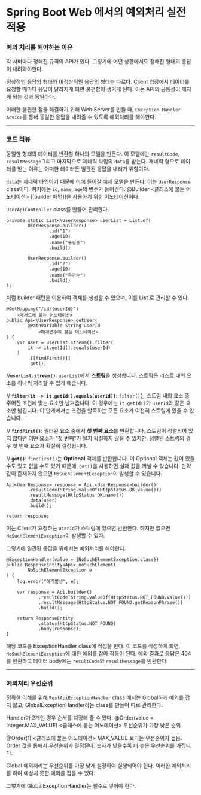 # Spring Boot Web 에서의 예외처리 실전 적용

### 예외 처리를 해야하는 이유
각 서버마다 정해진 규격의 API가 있다. 그렇기에 어떤 상황에서도 정해진 형태의 응답이 내려와야한다.

정상적인 응답의 형태와 비정상적인 응답의 형태는 다르다. Client 입장에서 데이터를 요청할 때마다 응답이 달라지게 되면 불편함이 생기게 된다. 이는 API의 공통성이 깨지게 되는 것과 동일하다.

이러한 불편한 점을 해결하기 위해 Web Server를 만들 때, `Exception Handler Advice`를 통해 동일한 응답을 내려줄 수 있도록 예외처리를 해야한다.


---

### 코드 리뷰

동일한 형태의 데이터를 반환할 하나의 모델을 만든다. 이 모델에는 `resultCode`, `resultMessage`그리고 마지막으로 제네릭 타입의 `data`를 받는다.
제네릭 형으로 데이터를 받는 이유는 어떠한 데이터든 일관된 응답을 내리기 위함이다.

`data`는 제네릭 타입이기 때문에 이에 들어갈 예제 모델을 만든다. 이는 `UserResponse` class이다. 여기에는 `id`, `name`, `age`의 변수가 들어간다.
@Builder
	<클래스에 붙는 어노테이션>
	[[builder 패턴]]을 사용하기 위한 어노테이션이다.


`UserApiController` class를 만들어 관리한다.


```
private static List<\UserResponse> userList = List.of(  
        UserResponse.builder()  
                .id("1")  
                .age(10)  
                .name("홍길동")  
                .build()  
        ,  
        UserResponse.builder()  
                .id("2")  
                .age(10)  
                .name("유관순")  
                .build()  
);
```
처럼 builder 패턴을 이용하여 객체를 생성할 수 있으며, 이를 List 로 관리할 수 있다.


```
@GetMapping("/id/{userId}")  
	<메서드에 붙는 어노테이션>
public Api<\UserResponse> getUser(  
        @PathVariable String userId  
	        <매개변수에 붙는 어노테이션>
) {
	var user = userList.stream().filter(  
        it -> it.getId().equals(userId)  
	)  
        .[[findFirst()]]
        .get();
```

//**`userList.stream()`**: `userList`에서 **스트림**을 생성합니다. 스트림은 리스트 내의 요소를 하나씩 처리할 수 있게 해줍니다.

// **`filter(it -> it.getId().equals(userId))`**: `filter()`는 스트림 내의 요소 중 주어진 조건에 맞는 요소만 남겨줍니다. 이 경우에는 `it.getId()`가 `userId`와 같은 요소만 남깁니다. 이 단계에서는 조건을 만족하는 모든 요소가 여전히 스트림에 있을 수 있습니다.

// **`findFirst()`**: 필터된 요소 중에서 **첫 번째 요소**를 반환합니다. 스트림이 정렬되어 있지 않다면 어떤 요소가 "첫 번째"가 될지 확실하지 않을 수 있지만, 정렬된 스트림의 경우 첫 번째 요소가 확실히 결정됩니다.

// **`get()`**: `findFirst()`는 **Optional** 객체를 반환합니다. 이 Optional 객체는 값이 있을 수도 있고 없을 수도 있기 때문에, `get()`을 사용하면 실제 값을 꺼낼 수 있습니다. 만약 값이 존재하지 않으면 `NoSuchElementException`이 발생할 수 있습니다.


```
Api<UserResponse> response = Api.<UserResponse>builder()  
        .resultCode(String.valueOf(HttpStatus.OK.value()))  
        .resultMessage(HttpStatus.OK.name())  
        .data(user)  
        .build();

return response;
```
이는 Client가 요청하는 `userId`가 스트림에 있으면 반환한다. 하지만 없으면 `NoSuchElementException`이 발생할 수 있따.

그렇기에 일관된 응답을 위해서는 예외처리를 해야한다.


```
@ExceptionHandler(value = {NoSuchElementException.class})  
public ResponseEntity<Api> noSuchElement(  
        NoSuchElementException e  
) {  
    log.error("에러발생", e);  
  
    var response = Api.builder()  
            .resultCode(String.valueOf(HttpStatus.NOT_FOUND.value()))  
            .resultMessage(HttpStatus.NOT_FOUND.getReasonPhrase())  
            .build();  
  
    return ResponseEntity  
            .status(HttpStatus.NOT_FOUND)  
            .body(response);  
}
```
해당 코드를 ExceptionHandler class에 작성을 한다. 이 코드를 작성하게 되면, `NoSuchElementException`에 대한 예외를 잡아 작동이 된다.
예외 결과로 응답은 404를 반환하고 데이터 body에는 `resultCode`와 `resultMessage`를 반환한다.



---
### 예외처리 우선순위

정확한 이해를 위해 `RestApiExceptionHandler` class 에서는 Global하게 예외를 잡지 않고,
GlobalExceptionHandler라는 class를 만들어 따로 관리한다.

Handler가 2개인 경우 순서를 지정해 줄 수 있다.
@Order(value = Integer.MAX_VALUE)
	<클래스에 붙는 어노테이션>
	 우선순위가 가장 낮은 순위

@Order(1)
	<클래스에 붙는 어노테이션>
	 MAX_VALUE 보다는 우선순위가 높음.
Order 값을 통해서 우선순위가 결정된다. 숫자가 낮을수록 더 높은 우선순위를 가집니다.


Global 예외처리는 우선순위를 가장 낮게 설정하여 실행되어야 한다. 이러한 예외처리를 하여 예상치 못한 예외를 잡을 수 있다. 

그렇기에 GlobalExceptionHandler는 필수로 넣어야 한다.
